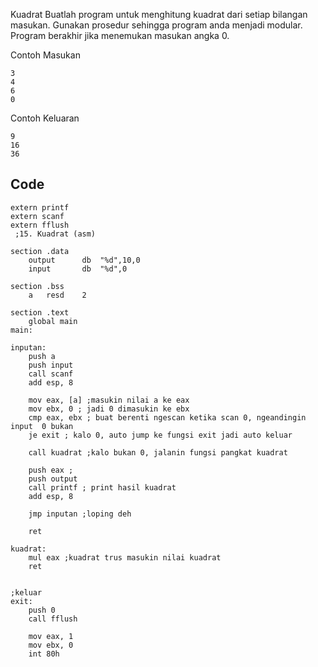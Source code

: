 <hi>Kuadrat</h1>
Buatlah program untuk menghitung kuadrat dari setiap bilangan masukan. Gunakan prosedur sehingga program anda menjadi modular. Program berakhir jika menemukan masukan angka 0.

Contoh Masukan

```
3
4
6
0
```

Contoh Keluaran

```
9
16
36
```

<h2> Code </h2>

```
extern printf
extern scanf
extern fflush
 ;15. Kuadrat (asm)
 
section .data
    output      db  "%d",10,0
    input       db  "%d",0
 
section .bss
    a   resd    2 
 
section .text
    global main
main:
 
inputan:
    push a
    push input
    call scanf
    add esp, 8
     
    mov eax, [a] ;masukin nilai a ke eax
    mov ebx, 0 ; jadi 0 dimasukin ke ebx
    cmp eax, ebx ; buat berenti ngescan ketika scan 0, ngeandingin input  0 bukan
    je exit ; kalo 0, auto jump ke fungsi exit jadi auto keluar
     
    call kuadrat ;kalo bukan 0, jalanin fungsi pangkat kuadrat
     
    push eax ; 
    push output
    call printf ; print hasil kuadrat
    add esp, 8
     
    jmp inputan ;loping deh
     
    ret
     
kuadrat:
    mul eax ;kuadrat trus masukin nilai kuadrat 
    ret
 

;keluar
exit:
    push 0
    call fflush
     
    mov eax, 1
    mov ebx, 0
    int 80h
```
